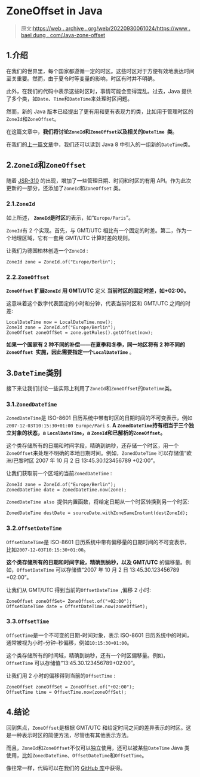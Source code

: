 # ZoneOffset in Java

> 原文:[https://web . archive . org/web/20220930061024/https://www . bael dung . com/Java-zone-offset](https://web.archive.org/web/20220930061024/https://www.baeldung.com/java-zone-offset)

## 1.介绍

在我们的世界里，每个国家都遵循一定的时区。这些时区对于方便有效地表达时间至关重要。然而，由于夏令时等变量的影响，时区有时并不明确。

此外，在我们的代码中表示这些时区时，事情可能会变得混乱。过去，Java 提供了多个类，如`Date`、`Time`和`DateTime`来处理时区问题。

然而，新的 Java 版本已经提出了更有用和更有表现力的类，比如用于管理时区的`ZoneId`和`ZoneOffset`。

在这篇文章中，**我们将讨论`ZoneId`和`ZoneOffset`以及相关的`DateTime `类**。

在我们的[上一篇文章](/web/20221129002943/https://www.baeldung.com/java-8-date-time-intro)中，我们还可以读到 Java 8 中引入的一组新的`DateTime`类。

## 2.`ZoneId`和`ZoneOffset`

随着 [JSR-310](https://web.archive.org/web/20221129002943/https://jcp.org/en/jsr/detail?id=310) 的出现，增加了一些管理日期、时间和时区的有用 API。作为此次更新的一部分，还添加了`ZoneId`和`ZoneOffset` 类。

### 2.1.`ZoneId`

如上所述， **`ZoneId`是时区**的表示，如“`Europe/Paris`”。

`ZoneId`有 2 个实现。首先，与 GMT/UTC 相比有一个固定的时差。第二，作为一个地理区域，它有一套用 GMT/UTC 计算时差的规则。

让我们为德国柏林创造一个`ZoneId` :

```
ZoneId zone = ZoneId.of("Europe/Berlin");
```

### 2.2.`ZoneOffset`

**`ZoneOffset` 扩展`ZoneId`** **用 GMT/UTC** 定义 **当前时区的固定时差，如+02:00。**

这意味着这个数字代表固定的小时和分钟，代表当前时区和 GMT/UTC 之间的时差:

```
LocalDateTime now = LocalDateTime.now();
ZoneId zone = ZoneId.of("Europe/Berlin");
ZoneOffset zoneOffSet = zone.getRules().getOffset(now);
```

**如果一个国家有 2 种不同的补偿——在夏季和冬季，同一地区将有 2 种不同的`ZoneOffset `实施，因此需要指定一个`LocalDateTime`** 。

## 3.`DateTime`类别

接下来让我们讨论一些实际上利用了`ZoneId`和`ZoneOffset`的`DateTime`类。

### 3.1.`ZonedDateTime`

`ZonedDateTime`是 ISO-8601 日历系统中带有时区的日期时间的不可变表示，例如`2007-12-03T10:15:30+01:00 Europe/Pari` s. **A `ZonedDateTime`持有相当于三个独立对象的状态，a `LocalDateTime`，a `ZoneId`和已解析的`ZoneOffset`。**

这个类存储所有的日期和时间字段，精确到纳秒，还存储一个时区，用一个`ZoneOffset`来处理不明确的本地日期时间。例如，`ZonedDateTime` 可以存储值“欧洲/巴黎时区 2007 年 10 月 2 日 13:45.30.123456789 +02:00”。

让我们获取前一个区域的当前`ZonedDateTime` :

```
ZoneId zone = ZoneId.of("Europe/Berlin");
ZonedDateTime date = ZonedDateTime.now(zone);
```

`ZonedDateTime also `提供内置函数，将给定日期从一个时区转换到另一个时区:

```
ZonedDateTime destDate = sourceDate.withZoneSameInstant(destZoneId);
```

### 3.2.`OffsetDateTime`

`OffsetDateTime`是 ISO-8601 日历系统中带有偏移量的日期时间的不可变表示，比如`2007-12-03T10:15:30+01:00`。

**这个类存储所有的日期和时间字段，精确到纳秒，以及 GMT/UTC** 的偏移量。例如，`OffsetDateTime` 可以存储值“2007 年 10 月 2 日 13:45.30.123456789 +02:00”。

让我们从 GMT/UTC 得到当前的`OffsetDateTime `,偏移 2 小时:

```
ZoneOffset zoneOffSet= ZoneOffset.of("+02:00");
OffsetDateTime date = OffsetDateTime.now(zoneOffSet);
```

### 3.3.`OffsetTime`

`OffsetTime`是一个不可变的日期-时间对象，表示 ISO-8601 日历系统中的时间，通常被视为小时-分钟-秒偏移，例如`10:15:30+01:00`。

这个类存储所有的时间域，精确到纳秒，还有一个时区偏移量。例如，`OffsetTime` 可以存储值“13:45.30.123456789+02:00”。

让我们用 2 小时的偏移得到当前的`OffsetTime` :

```
ZoneOffset zoneOffSet = ZoneOffset.of("+02:00");
OffsetTime time = OffsetTime.now(zoneOffSet);
```

## 4.结论

回到焦点，`ZoneOffset`是根据 GMT/UTC 和给定时间之间的差异表示的时区。这是一种表示时区的简便方法，尽管也有其他表示方法。

而且，`ZoneId`和`ZoneOffset`不仅可以独立使用，还可以被某些`DateTime` Java 类使用，比如`ZonedDateTime`、`OffsetDateTime`和`OffsetTime`。

像往常一样，代码可以在我们的 [GitHub 库](https://web.archive.org/web/20221129002943/https://github.com/eugenp/tutorials/tree/master/core-java-modules/core-java-8-datetime)中获得。